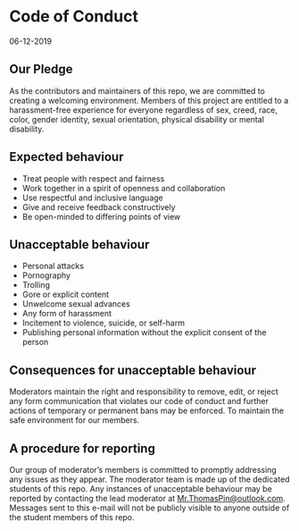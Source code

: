 Code of Conduct
================
06-12-2019

## Our Pledge

As the contributors and maintainers of this repo, we are committed to
creating a welcoming environment. Members of this project are entitled
to a harassment-free experience for everyone regardless of sex, creed,
race, color, gender identity, sexual orientation, physical disability or
mental disability.

## Expected behaviour

  - Treat people with respect and fairness
  - Work together in a spirit of openness and collaboration
  - Use respectful and inclusive language
  - Give and receive feedback constructively
  - Be open-minded to differing points of view

## Unacceptable behaviour

  - Personal attacks
  - Pornography
  - Trolling
  - Gore or explicit content  
  - Unwelcome sexual advances
  - Any form of harassment
  - Incitement to violence, suicide, or self-harm
  - Publishing personal information without the explicit consent of the
    person

## Consequences for unacceptable behaviour

Moderators maintain the right and responsibility to remove, edit, or
reject any form communication that violates our code of conduct and
further actions of temporary or permanent bans may be enforced. To
maintain the safe environment for our members.

## A procedure for reporting

Our group of moderator’s members is committed to promptly addressing any
issues as they appear. The moderator team is made up of the dedicated
students of this repo. Any instances of unacceptable behaviour may be
reported by contacting the lead moderator at <Mr.ThomasPin@outlook.com>.
Messages sent to this e-mail will not be publicly visible to anyone
outside of the student members of this repo.
